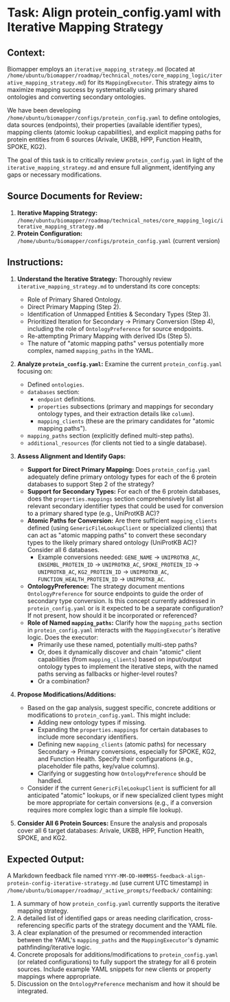 # Task: Align protein_config.yaml with Iterative Mapping Strategy

## Context:
Biomapper employs an `iterative_mapping_strategy.md` (located at `/home/ubuntu/biomapper/roadmap/technical_notes/core_mapping_logic/iterative_mapping_strategy.md`) for its `MappingExecutor`. This strategy aims to maximize mapping success by systematically using primary shared ontologies and converting secondary ontologies.

We have been developing `/home/ubuntu/biomapper/configs/protein_config.yaml` to define ontologies, data sources (endpoints), their properties (available identifier types), mapping clients (atomic lookup capabilities), and explicit mapping paths for protein entities from 6 sources (Arivale, UKBB, HPP, Function Health, SPOKE, KG2).

The goal of this task is to critically review `protein_config.yaml` in light of the `iterative_mapping_strategy.md` and ensure full alignment, identifying any gaps or necessary modifications.

## Source Documents for Review:
1.  **Iterative Mapping Strategy:** `/home/ubuntu/biomapper/roadmap/technical_notes/core_mapping_logic/iterative_mapping_strategy.md`
2.  **Protein Configuration:** `/home/ubuntu/biomapper/configs/protein_config.yaml` (current version)

## Instructions:

1.  **Understand the Iterative Strategy:** Thoroughly review `iterative_mapping_strategy.md` to understand its core concepts:
    *   Role of Primary Shared Ontology.
    *   Direct Primary Mapping (Step 2).
    *   Identification of Unmapped Entities & Secondary Types (Step 3).
    *   Prioritized Iteration for Secondary -> Primary Conversion (Step 4), including the role of `OntologyPreference` for source endpoints.
    *   Re-attempting Primary Mapping with derived IDs (Step 5).
    *   The nature of "atomic mapping paths" versus potentially more complex, named `mapping_paths` in the YAML.

2.  **Analyze `protein_config.yaml`:** Examine the current `protein_config.yaml` focusing on:
    *   Defined `ontologies`.
    *   `databases` section:
        *   `endpoint` definitions.
        *   `properties` subsections (primary and mappings for secondary ontology types, and their extraction details like `column`).
        *   `mapping_clients` (these are the primary candidates for "atomic mapping paths").
    *   `mapping_paths` section (explicitly defined multi-step paths).
    *   `additional_resources` (for clients not tied to a single database).

3.  **Assess Alignment and Identify Gaps:**
    *   **Support for Direct Primary Mapping:** Does `protein_config.yaml` adequately define primary ontology types for each of the 6 protein databases to support Step 2 of the strategy?
    *   **Support for Secondary Types:** For each of the 6 protein databases, does the `properties.mappings` section comprehensively list all relevant secondary identifier types that could be used for conversion to a primary shared type (e.g., UniProtKB AC)?
    *   **Atomic Paths for Conversion:** Are there sufficient `mapping_clients` defined (using `GenericFileLookupClient` or specialized clients) that can act as "atomic mapping paths" to convert these secondary types to the likely primary shared ontology (UniProtKB AC)? Consider all 6 databases.
        *   Example conversions needed: `GENE_NAME` -> `UNIPROTKB_AC`, `ENSEMBL_PROTEIN_ID` -> `UNIPROTKB_AC`, `SPOKE_PROTEIN_ID` -> `UNIPROTKB_AC`, `KG2_PROTEIN_ID` -> `UNIPROTKB_AC`, `FUNCTION_HEALTH_PROTEIN_ID` -> `UNIPROTKB_AC`.
    *   **OntologyPreference:** The strategy document mentions `OntologyPreference` for source endpoints to guide the order of secondary type conversion. Is this concept currently addressed in `protein_config.yaml` or is it expected to be a separate configuration? If not present, how should it be incorporated or referenced?
    *   **Role of Named `mapping_paths`:** Clarify how the `mapping_paths` section in `protein_config.yaml` interacts with the `MappingExecutor`'s iterative logic. Does the executor:
        *   Primarily use these named, potentially multi-step paths?
        *   Or, does it dynamically discover and chain "atomic" client capabilities (from `mapping_clients`) based on input/output ontology types to implement the iterative steps, with the named paths serving as fallbacks or higher-level routes?
        *   Or a combination?

4.  **Propose Modifications/Additions:**
    *   Based on the gap analysis, suggest specific, concrete additions or modifications to `protein_config.yaml`. This might include:
        *   Adding new ontology types if missing.
        *   Expanding the `properties.mappings` for certain databases to include more secondary identifiers.
        *   Defining new `mapping_clients` (atomic paths) for necessary Secondary -> Primary conversions, especially for SPOKE, KG2, and Function Health. Specify their configurations (e.g., placeholder file paths, key/value columns).
        *   Clarifying or suggesting how `OntologyPreference` should be handled.
    *   Consider if the current `GenericFileLookupClient` is sufficient for all anticipated "atomic" lookups, or if new specialized client types might be more appropriate for certain conversions (e.g., if a conversion requires more complex logic than a simple file lookup).

5.  **Consider All 6 Protein Sources:** Ensure the analysis and proposals cover all 6 target databases: Arivale, UKBB, HPP, Function Health, SPOKE, and KG2.

## Expected Output:

A Markdown feedback file named `YYYY-MM-DD-HHMMSS-feedback-align-protein-config-iterative-strategy.md` (use current UTC timestamp) in `/home/ubuntu/biomapper/roadmap/_active_prompts/feedback/` containing:
1.  A summary of how `protein_config.yaml` currently supports the iterative mapping strategy.
2.  A detailed list of identified gaps or areas needing clarification, cross-referencing specific parts of the strategy document and the YAML file.
3.  A clear explanation of the presumed or recommended interaction between the YAML's `mapping_paths` and the `MappingExecutor`'s dynamic pathfinding/iterative logic.
4.  Concrete proposals for additions/modifications to `protein_config.yaml` (or related configurations) to fully support the strategy for all 6 protein sources. Include example YAML snippets for new clients or property mappings where appropriate.
5.  Discussion on the `OntologyPreference` mechanism and how it should be integrated.
